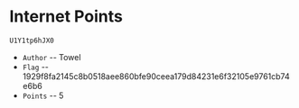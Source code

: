 # Internet Points
    U1Y1tp6hJX0

* `Author` -- Towel
* `Flag` -- 1929f8fa2145c8b0518aee860bfe90ceea179d84231e6f32105e9761cb74e6b6
* `Points` -- 5
